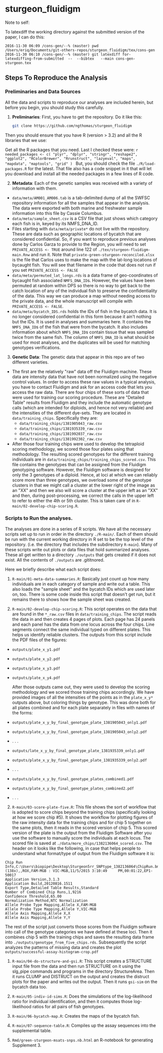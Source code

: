 # sturgeon_fluidigm

Note to self:

To latexdiff the working directory against the submitted version of the paper, I can do this:
```
2016-11-30 06:09 /cons-gen/--% (master) pwd
/Users/eriq/Documents/git-others-repos/sturgeon_fluidigm/tex/cons-gen
2016-11-30 06:10 /cons-gen/--% (master) git latexdiff for-latexdiffing-from-submitted  --  --bibtex   --main cons-gen-sturgeon.tex
```


## Steps To Reproduce the Analysis

### Preliminaries and Data Sources
All the data and scripts to reproduce our analyses are included herein, but
before you begin, you should study this carefully.

1. __Preliminaries__: First, you have to get the repository.  Do it like this:

    ```sh
    git clone https://github.com/ngthomas/sturgeon_fluidigm
    ```
  
  Then you should ensure that you have R (version > 3.2) and all the R libraries that we use:
  
  Get all the R packages that you need.  Last I checked these were:
    ```r
    needed_packages <- c(
        "plyr",
        "dplyr",
        "stringr",
        "reshape2",
        "ggplot2",
        "RColorBrewer",
        "Rrunstruct",
        "lazyeval",
        "maps",
        "mapdata",
        "maptools",
        "grid"
    )
    ```
    But, you should check the file `./R/load-packages.R` for the latest.  That file also has a code snippet in it that
    will let you download and install all the needed packages in a few lines of R code.
    
2. __Metadata__: Each of the genetic samples was received with a variety of information with them.
  * `data/meta/AM001_AM006.tab` is a tab-delimited dump of all the SWFSC repository information for all the samples that appear in the analysis. The data were exported with both marine and freshwater sample information into this file by Cassie Columbus.
  * `data/meta/sample_sheet.csv` is a CSV file that just shows which category each fish is in, keyed by
  its NMFS_DNA_ID.
  * Files starting with `data/meta/private*` do not live with the repository.  These are data such as geographic locations of bycatch that are considered confidential.  So, if you want to reproduce previous analyses done by Carlos Garza to provide to the Region, you will need to set `PRIVATE_ACCESS <- TRUE` around line 122 of `./tex/sturgeon-fluidigm-main.Rnw` and run it. Note that `private-green-sturgeon-reconciled.xlsx` is the file that Carlos uses to make the map with the lat-long locations of bycaught fish.  You will see that filename in the code that does not run if you set `PRIVATE_ACCESS <- FALSE`
  * `data/meta/permuted_lat_longs.rds` is a data frame of geo-coordinates of bycaught fish associated `NMFS_DNA_ID`s.  However, the values have been permuted at random within DPS so there is no way to get back to the catch location of any of the individual fish to preserve the confidentiality of the data.  This way we can produce a map without needing access to the private data, and the whole manuscript will compile with `PRIVATE_ACCESS <- FALSE`.
  * `data/meta/bycatch_IDS.rds` holds the IDs of fish in the bycatch data. It is no longer considered confidential in this form because it ain't nothing but the IDs.  It is used in analyses and summaries here.  It contains the `NMFS_DNA_ID`s of the fish that were from the bycatch. It also includes information about which `NMFS_DNA_ID`s contain tissue that was sampled twice from the same fish.  The column of `NMFS_DNA_ID` is what should be used for most analyses, and the duplicates will be used for matching genotypes verifications.
3. __Genetic Data__: The genetic data that appear in this repo are of two different varieties.  
  * The first are the relatively "raw" data off the Fluidigm machine. These data are intensity data that have not been normalized using the negative control values.  In order to access these raw values in a typical analysis, you have to contact Fluidigm and ask for an access code that lets you access the raw data. There are four chips of these sorts of data that were used for training our scoring procedure. These are "Detailed Table" results from Fluidigm and they include the automatic genotype calls (which are intended for diploids, and hence not very reliable) and the intensities of the different dye-sets. They are located in `data/training_chips`.  Specifically they are:
    - `data/training_chips/1381905043_raw.csv`
    - `data/training_chips/1381935339_raw.csv`
    - `data/training_chips/1381992037_raw.csv`
    - `data/training_chips/1381992302_raw.csv`
  * After those four training chips were used to develop the tetraploid scoring methodology, we scored those four plates using that methodology.  The resulting scored genotypes for the different training individuals are in `data/training_chips/training_chips_scored.csv`. This file contains the genotypes that can be assigned from the Fluidigm genotyping software.  However, the Fluidigm software is designed for only the 3 genotypes of a diploid.  Hence, at loci at which we can reliably score more than three genotypes, we overload some of the genotype clusters in that we might call a cluster at the lower right of the image as an "XX" and then we also will score a cluster at the upper left as an "XX" and then, during post-processing, we correct the calls in the upper left to refer to either the 4th or 5th cluster.  This is taken care of in `R-main/02-develop-chip-scoring.R`.


### Scripts to Run the analyses.

The analyses are done in a series of R scripts.  We have all the necessary scripts set up to run in 
order in the directory `./R-main/`.  Each of them should be run with the current
working directory in R set to be the top level of the repository. (i.e. the directory
that includes the subdirectory `R-main`).  Many of these scripts write out plots or data
files that hold summarized analyses.  These all get written to a directory `./outputs` that
gets created if it does not exist.  All the contents of `./outputs` are .gititnored.

Here we briefly describe what each script does:

1. `R-main/01-meta-data-summaries.R`: Basically just count up how many individuals are in each
category of sample and write out a table.  This also loads the "sample sheet" and the bycatch 
IDs which are used later on, too.  There is some code inside this script that doesn't get run,
but it remains there to shows how the sample sheet was created.

1. `R-main/02-develop-chip-scoring.R`:  This script operates on the data that are found in the `*_raw.csv` files in `data/training_chips`. The script reads the data in and then creates 4 pages of plots.  Each page has 24 panels and each panel has the data from one locus across the four chips. Line segments connect the same individual typed on different plates.  This helps us identify reliable clusters. The outputs from this script include the PDF files of the figures:
  - `outputs/plate_x_y1.pdf`
  - `outputs/plate_x_y2.pdf`
  - `outputs/plate_x_y3.pdf`
  - `outputs/plate_x_y4.pdf`

    After those outputs came out, they were used to develop the scoring methodology and we scored those training chips accordingly. We have provided images of all the intensities of the points as in the `plate_x_y*` outputs above, but coloring things by genotype.  This was done both for all plates combined and for each plate separately in files with names of the forms:
  - `outputs/plate_x_y_by_final_genotype_plate_1381905043_only1.pdf`
  - `outputs/plate_x_y_by_final_genotype_plate_1381905043_only2.pdf`
  -  . . . 
  - `outputs/late_x_y_by_final_genotype_plate_1381935339_only1.pdf`
  - `outputs/plate_x_y_by_final_genotype_plate_1381935339_only2.pdf`
  -  . . .
  -  `outputs/plate_x_y_by_final_genotype_plates_combined1.pdf`
  -  `outputs/plate_x_y_by_final_genotype_plates_combined2.pdf`
  -  . . .

2. `R-main/03-score-plate-five.R`: This file shows the sort of workflow that is adopted to score chips beyond the training chips (specifically looking at how we score chip #5).  It shows the workflow for plotting figures of the raw intensity data for the training chips and for chip 5 together on the same plots, then it reads in the scored version of chip 5.  This scored version of the plate is the output from the Fluidigm Software after you use the software to manually score the individuals at each locus.  The scored file is saved at `./data/more_chips/1382136064_scored.csv`.  The header on it looks like the following, in case that helps people to understand what format/type of output from the Fluidigm software it is:

  ```
  Chip Run Info,C:\Users\biopipe\Desktop\Sturgeon5rr_SNPtype_1382136064\ChipRun.bml,1382136064,96.96 (138x),,ROX,FAM-MGB : VIC-MGB,11/5/2015 3:10:49     PM,00:01:22,EP1-50017
  Application Version,3.1.3
  Application Build,20120816.1511
  Export Type,Detailed Table Results,Standard
  Number of Combined Chip Runs,1,9216
  Confidence Threshold,65.00
  Normalization Method,NTC Normalization
  Allele Probe Type Mapping,Allele X,FAM-MGB
  Allele Probe Type Mapping,Allele Y,VIC-MGB
  Allele Axis Mapping,Allele X,X
  Allele Axis Mapping,Allele Y,Y
  ```
  
  The rest of the script just converts those scores from the Fluidigm software into call of the genotype categories we have defined at these loci. Then it combines chip 5 with the training chips and saves the resulting data frame into `./outputs/genotype_from_five_chips.rds`.  Subsequently the script analyzes the patterns of missing data and creates the plot `outputs/successful-assay-histogram-crop.pdf`

1. `R-main/04-do-structure-and-gsi.R`:  This script creates a STRUCTURE input file from the data and then run STRUCTURE on it using the slg_pipe commands and programs in the directory StructureArea.  Then it runs CLUMP and DISTRUCT on the output and creates the distruct plots for the paper and writes out the output.  Then it runs `gsi-sim` on the bycatch data too.  

1. `R-main/05-indiv-id-sims.R`: Does the simulations of the log-likelihood ratio for individual identification, and then it computes those log-likelihood ratios for all pairs of fish genotypes.

1. `R-main/06-bycatch-map.R`: Creates the maps of the bycatch fish.  

1. `R-main/07-sequence-table.R`: Compiles up the assay sequences into the supplemental table.

1. `Rmd/green-sturgeon-msats-snps.nb.html` an R-notebook for generating Supplement 3.
